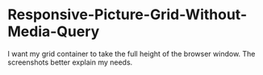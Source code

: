 # Responsive-Picture-Grid-Without-Media-Query
I want my grid container to take the full height of the browser window. 
The screenshots better explain my needs. 
